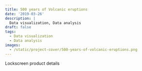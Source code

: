```yaml
---
title: 500 years of Volcanic eruptions
date: '2019-03-26'
description: |
  Data visualization, Data analysis
draft: false
tags:
  - Data visualization
  - Data analysis
images:
  - /static/project-cover/500-years-of-volcanic-eruptions.png
---
```


Lockscreen product details
